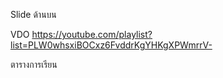 Slide ด้านบน

VDO
https://youtube.com/playlist?list=PLW0whsxiBOCxz6FvddrKgYHKgXPWmrrV-

ตารางการเรียน